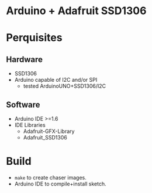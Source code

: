 Arduino + Adafruit SSD1306
==========================

# Perquisites

## Hardware
- SSD1306
- Arduino capable of I2C and/or SPI
    - tested ArduinoUNO+SSD1306/I2C

## Software
- Arduino IDE >=1.6
- IDE Libraries
    - Adafruit-GFX-Library
    - Adafruit_SSD1306

# Build
- `make` to create chaser images.
- Arduino IDE to compile+install sketch.
